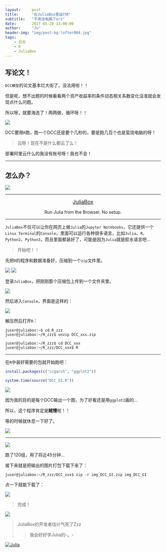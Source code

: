 ```yaml
---
layout:     post
title:      "在JuliaBox里运行R"
subtitle:   "不用烧电脑了orz"
date:       2017-05-20 12:00:00
author:     "Ju"
header-img: "img/post-bg-lofter004.jpg" 
tags:
    - 日志
    - R
    - JuliaBox
--- 
```


## **写论文！**

`DCC模型`的论文基本烂大街了，没法用啦！！

但是呢，想不出题的时候看看两个资产收益率的条件动态相关系数变化没准就会发现点什么问题。

所以呀，就要海选了！两两做，循环呀！！

![](http://ooyw340iz.bkt.clouddn.com/image/rinjuliabox/dn004.gif)

DCC要用`R`跑，跑一个DCC还是要个几秒的，要是跑几百个也是蛮烧电脑的呀！

> 云呀！现在不是什么都云了么！

部署阿里云什么的我没有账号呀！我也不会！

---

## **怎么办？**

![](http://ooyw340iz.bkt.clouddn.com/image/rinjuliabox/dn001.gif)

---

[<center><big> JuliaBox </big></center>](https://www.juliabox.com) 

<center> Run Julia from the Browser. No setup. </center> 

---

`JuliaBox`不仅可以让你在网页上做`Julia`的`Jupyter Notebooks`，它还提供一个`Linux Terminal`的`Console`，里面可以运行各种很多语言，比如`Julia`、`R`、`Python2`、`Python3`，而且里面都装好了，可能是因为`Julia`就是胶水语言吧...

> 开始吧！！

先把`R`的程序和数据准备好，压缩到一个`zip`文件里。

![](http://ooyw340iz.bkt.clouddn.com/image/rinjuliabox/juliabox001.png)
![](http://ooyw340iz.bkt.clouddn.com/image/rinjuliabox/juliabox002.png)

登录`JuliaBox`，把刚刚那个压缩包上传到一个文件夹里。

![](http://ooyw340iz.bkt.clouddn.com/image/rinjuliabox/juliabox003.png)

然后进入`Console`，界面是这样的：

![](http://ooyw340iz.bkt.clouddn.com/image/rinjuliabox/juliabox004.png)

解压然后打开`R`：

```
juser@juliabox:~$ cd R_zzz  
juser@juliabox:~/R_zzz$ unzip DCC_xxx.zip  

juser@juliabox:~/R_zzz$ cd DCC_xxx 
juser@juliabox:~/R_zzz/DCC_xxx$ R
```

---

在`R`中装好需要的包就开始跑吧：

```R
install.packages(c("ccgarch", "ggplot2"))

system.time(source("DCC_GI.R"))
```

![](http://ooyw340iz.bkt.clouddn.com/image/rinjuliabox/juliabox005.png)

因为我的目的是每个DCC输出一个图，为了好看还是用`ggplot2`画的...

所以，这个程序肯定是**贼慢**啦！！

等的时候就休息一下好了。

![](http://ooyw340iz.bkt.clouddn.com/image/rinjuliabox/dn005.gif)

---

![](http://ooyw340iz.bkt.clouddn.com/image/rinjuliabox/juliabox006.png)

跑了120组，用了将近45分钟...

接下来就是把输出的图片打包下载下来了：

```
juser@juliabox:~/R_zzz/DCC_xxx$ zip -r img_DCC_GI.zip img_DCC_GI   
```

点一下就能下载了：

![](http://ooyw340iz.bkt.clouddn.com/image/rinjuliabox/juliabox007.png)

> 完成！

![](http://ooyw340iz.bkt.clouddn.com/image/rinjuliabox/dn003.gif)

> JuliaBox的开发者估计气死了Zzz
>> 我会好好学Julia的-。-

[![Julia](http://ooyw340iz.bkt.clouddn.com/image/rinjuliabox/juliabox008.jpg)](http://baike.baidu.com/link?url=KfpL5xeXNIYSfj0l2OwJ5jIEuVrMLi7qbRJCTpIYFWC22ymOeYSG7grtj9FvRU9P8wkRzUGtKiSkv_H_Zw-50uw5ehYcqrUy0gTGkmsZYTSLOtSFxq5oID4xF0nXxKF_WtA7Ou16dcWls0Iz_-1KNa)



